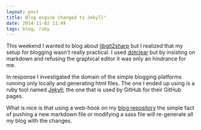 ```yaml
---
layout: post
title: Blog engine changed to Jekyll"
date: 2014-11-02 11:49
tags: blog, ruby
---
```


This weekend I wanted to blog about [libgit2sharp][1] but I realized that my
setup for blogging wasn't really practical. I used [dotclear][2] but by
insisting on markdown and refusing the graphical editor it was only an hindrance
for me.

In response I investigated the domain of the simple blogging platforms running
only locally and generating html files.
The one I ended up using is a ruby tool named [Jekyll][3]; the one that is used
by GitHub for their GitHub pages.

What is nice is that using a web-hook on my [blog repository][4] the simple fact
of pushing a new markdown file or modifying a sass file will re-generate all my
blog with the changes.

[1]: https://github.com/libgit2/libgit2sharp
[2]: http://dotclear.org/
[3]: http://jekyllrb.com/
[4]: https://github.com/vbfox/blog
